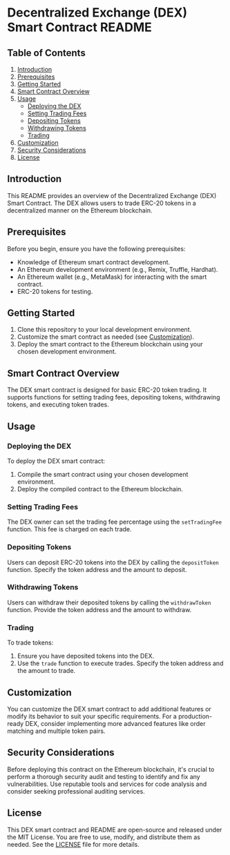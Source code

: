 # Decentralized Exchange (DEX) Smart Contract README

## Table of Contents
1. [Introduction](#introduction)
2. [Prerequisites](#prerequisites)
3. [Getting Started](#getting-started)
4. [Smart Contract Overview](#smart-contract-overview)
5. [Usage](#usage)
   - [Deploying the DEX](#deploying-the-dex)
   - [Setting Trading Fees](#setting-trading-fees)
   - [Depositing Tokens](#depositing-tokens)
   - [Withdrawing Tokens](#withdrawing-tokens)
   - [Trading](#trading)
6. [Customization](#customization)
7. [Security Considerations](#security-considerations)
8. [License](#license)

## Introduction

This README provides an overview of the Decentralized Exchange (DEX) Smart Contract. The DEX allows users to trade ERC-20 tokens in a decentralized manner on the Ethereum blockchain.

## Prerequisites

Before you begin, ensure you have the following prerequisites:

- Knowledge of Ethereum smart contract development.
- An Ethereum development environment (e.g., Remix, Truffle, Hardhat).
- An Ethereum wallet (e.g., MetaMask) for interacting with the smart contract.
- ERC-20 tokens for testing.

## Getting Started

1. Clone this repository to your local development environment.
2. Customize the smart contract as needed (see [Customization](#customization)).
3. Deploy the smart contract to the Ethereum blockchain using your chosen development environment.

## Smart Contract Overview

The DEX smart contract is designed for basic ERC-20 token trading. It supports functions for setting trading fees, depositing tokens, withdrawing tokens, and executing token trades.

## Usage

### Deploying the DEX

To deploy the DEX smart contract:

1. Compile the smart contract using your chosen development environment.
2. Deploy the compiled contract to the Ethereum blockchain.

### Setting Trading Fees

The DEX owner can set the trading fee percentage using the `setTradingFee` function. This fee is charged on each trade.

### Depositing Tokens

Users can deposit ERC-20 tokens into the DEX by calling the `depositToken` function. Specify the token address and the amount to deposit.

### Withdrawing Tokens

Users can withdraw their deposited tokens by calling the `withdrawToken` function. Provide the token address and the amount to withdraw.

### Trading

To trade tokens:

1. Ensure you have deposited tokens into the DEX.
2. Use the `trade` function to execute trades. Specify the token address and the amount to trade.

## Customization

You can customize the DEX smart contract to add additional features or modify its behavior to suit your specific requirements. For a production-ready DEX, consider implementing more advanced features like order matching and multiple token pairs.

## Security Considerations

Before deploying this contract on the Ethereum blockchain, it's crucial to perform a thorough security audit and testing to identify and fix any vulnerabilities. Use reputable tools and services for code analysis and consider seeking professional auditing services.

## License

This DEX smart contract and README are open-source and released under the MIT License. You are free to use, modify, and distribute them as needed. See the [LICENSE](LICENSE) file for more details.
